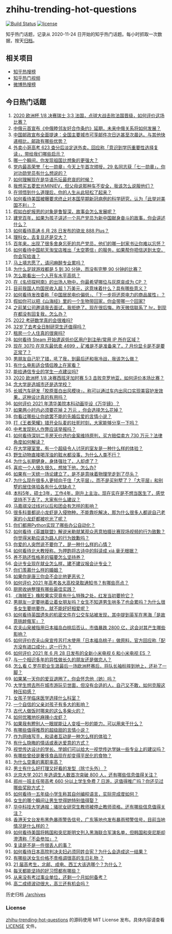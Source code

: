 # zhihu-trending-hot-questions

[![Build Status](https://github.com/justjavac/zhihu-trending-hot-questions/workflows/ci/badge.svg?branch=master)](https://github.com/justjavac/zhihu-trending-hot-questions/actions)
[![license](https://img.shields.io/github/license/justjavac/zhihu-trending-hot-questions)](https://github.com/justjavac/zhihu-trending-hot-questions/blob/master/LICENSE)

知乎热门话题，记录从 2020-11-24 日开始的知乎热门话题。每小时抓取一次数据，按天[归档](./archives)。

## 相关项目

- [知乎热搜榜](https://github.com/justjavac/zhihu-trending-top-search)
- [知乎热门视频](https://github.com/justjavac/zhihu-trending-hot-video)
- [微博热搜榜](https://github.com/justjavac/weibo-trending-hot-search)

## 今日热门话题

<!-- BEGIN -->
<!-- 最后更新时间 Tue Jun 29 2021 11:01:40 GMT+0800 (China Standard Time) -->

1. [2020 欧洲杯 1/8 决赛瑞士 3:3
   法国，点球大战击败法国晋级，如何评价这场比赛？](https://www.zhihu.com/question/468661462)
2. [中俄元首宣布《中俄睦邻友好合作条约》延期，未来中俄关系将如何发展？](https://www.zhihu.com/question/468541198)
3. [中国邮政宣布全面提速：全国主要城市可享邮件次日达甚至次晨达。与其他快递相比，邮政有哪些优势？](https://www.zhihu.com/question/468495605)
4. [外卖小哥高考 623
   查分后淡定送外卖，回应称「意识到学历重要性选择复读」，带给我们哪些启示？](https://www.zhihu.com/question/468210688)
5. [哪一个瞬间，你发现祖国比想象的更强大？](https://www.zhihu.com/question/446190780)
6. [党内最高荣誉「七一勋章」今天上午首次颁授，29
   名同志获「七一勋章」，你对功勋党员有什么想说的？](https://www.zhihu.com/question/468683456)
7. [如何理解现在是华语乐坛最悲哀的时候？](https://www.zhihu.com/question/358590192)
8. [我想买五菱宏光MINIEV，但父母说那种车不安全，我该怎么说服他们？](https://www.zhihu.com/question/414846696)
9. [在领悟到什么道理后，你的人生从此轻松了起来？](https://www.zhihu.com/question/467881890)
10. [如何看待美国被曝要求终止对本国早期新冠病例的科学研究，认为「此举对美国不利」？](https://www.zhihu.com/question/468627372)
11. [假如白蛇报恩的对象是鲁智深，故事会怎么发展呢？](https://www.zhihu.com/question/466621316)
12. [建党百年，如果为孩子讲述一个共产党员为新中国献身奋斗的故事，你会讲述什么？](https://www.zhihu.com/question/467167508)
13. [如何看待高通 6 月 28 日发布的骁龙 888 Plus？](https://www.zhihu.com/question/468554670)
14. [理科女，去复旦还是交大？](https://www.zhihu.com/question/467187752)
15. [百年来，出现了很多舍身忘死的共产党员，他们的哪一封家书让你难以忘怀？](https://www.zhihu.com/question/460072405)
16. [如何看待中国航天淘宝店推出「太空寄信」的服务，如果帮你把信送到太空，你会写给谁？](https://www.zhihu.com/question/468406722)
17. [马上填志愿了，请问麻醉专业累吗？](https://www.zhihu.com/question/467605351)
18. [为什么足球游戏都是 5 到 30 分钟，而没有完整 90
    分钟的比赛？](https://www.zhihu.com/question/24892260)
19. [怎么能看出一个人开车水平高低？](https://www.zhihu.com/question/390627646)
20. [在《名侦探柯南》的出场人物中，你最希望哪位与灰原哀成为 CP ？](https://www.zhihu.com/question/466616308)
21. [目前我国人均国民收入超 1 万美元，这意味着什么？具有哪些意义？](https://www.zhihu.com/question/468450279)
22. [如何看待发改委称「中国居民电价偏低」、「下一步将还原电力的商品属性」？](https://www.zhihu.com/question/468425398)
23. [假如你可以把《山海经》里的一个生物带回家，你会带哪一个回家?](https://www.zhihu.com/question/430567730)
24. [之前某公司邀请我去面试，我拒绝了。现在很后悔，昨天微信联系了
    hr，到现在都没有回复我，怎么办？](https://www.zhihu.com/question/458631006)
25. [2022 考研数学真的会很难吗?](https://www.zhihu.com/question/443533627)
26. [32岁了去考全日制研究生还值得吗？](https://www.zhihu.com/question/451229926)
27. [租房一个人住真的很爽吗?](https://www.zhihu.com/question/438872326)
28. [如何看待 Steam 开始遣返低价区用户到注册/常用 IP
    所在区域？](https://www.zhihu.com/question/468158380)
29. [现在 3070 在京东最低卖 4699 ，矿难是不是准备来了，7
    月份显卡是不是要正常了？](https://www.zhihu.com/question/467075661)
30. [男朋友自己犯了错，吼了我，到最后还和我冷战，我该怎么做？](https://www.zhihu.com/question/309645402)
31. [有什么电影适合情侣晚上在家看？](https://www.zhihu.com/question/358887778)
32. [能给通信专业的学生一点建议吗?](https://www.zhihu.com/question/457152857)
33. [2020 欧洲杯 1/8 决赛西班牙加时赛 5:3
    击败克罗地亚，如何评价本场比赛？](https://www.zhihu.com/question/468516547)
34. [念大学是选城市还是选学校？](https://www.zhihu.com/question/47876709)
35. [长城汽车研发「胶原蛋白出风模块」，称可以通过车内出风口实现美容护发效果，这种设计真的有用吗？](https://www.zhihu.com/question/468453344)
36. [如何评价 2021 年清华美院本科动画毕设《万华镜》？](https://www.zhihu.com/question/468063157)
37. [如果两小时内必须要花掉 2 万元 ，你会选择怎么花掉？](https://www.zhihu.com/question/467133296)
38. [你看过哪些让你欲罢不能的先婚后爱的言情小说？](https://www.zhihu.com/question/346921290)
39. [打《王者荣耀》错开全队麦的社死时刻，大家能够分享一下吗？](https://www.zhihu.com/question/467240578)
40. [中考发现别人作弊应该举报吗？](https://www.zhihu.com/question/466400208)
41. [如何看待深圳二手房天价违约金案维持原判，买方赔偿卖方 730
    万元？法律角度如何解读？](https://www.zhihu.com/question/467970031)
42. [在大学寝室里，有一个超级令人讨厌的室友是一种什么样的体验？](https://www.zhihu.com/question/47757922)
43. [野生动物直接喝浑浊的脏水都没事，为什么人类不行？](https://www.zhihu.com/question/467873816)
44. [为什么长期健身，身体强壮了，人却虚了？](https://www.zhihu.com/question/466730886)
45. [喜欢一个人很久很久，想放下他，怎么办?](https://www.zhihu.com/question/466116686)
46. [如果有一天统一场论建立了，是不是意味着物理学走到了尽头？](https://www.zhihu.com/question/464871344)
47. [为什么现在很多人更倾向于住「大平层」，而不是买别墅了？「大平层」和别墅的居住体验各有什么优缺点？](https://www.zhihu.com/question/457661420)
48. [本科5年，硕士3年，工作4年，刚升上主治，现在实在是不想当医生了，感觉坚持不下去了，大家有什么建议？](https://www.zhihu.com/question/466417334)
49. [马嘉祺没过线对以后和团会有怎样的影响？](https://www.zhihu.com/question/467894496)
50. [很多科普都说小龙虾是入侵物种，不能靠吃解决，那为什么很多人都说自己老家的小龙虾都被吃光了呢？](https://www.zhihu.com/question/467101168)
51. [你们都用Python实现了哪些办公自动化？](https://www.zhihu.com/question/441361902)
52. [如何看待《英雄联盟》解说米勒就某观众恶意拍摄比赛现场视频的行为致歉？你觉得米勒应该为路人的行为致歉吗？](https://www.zhihu.com/question/468282086)
53. [你爱的人突然说不要你了，是一种什么样的心情？](https://www.zhihu.com/question/282403633)
54. [如何看待北大教授称，为押韵将古诗中的斜读成 xiá 毫无根据？](https://www.zhihu.com/question/467044478)
55. [养不熟还性格差的猫要怎么坚持养？](https://www.zhihu.com/question/466457143)
56. [会计专业现在就业怎么样，建不建议报会计专业？](https://www.zhihu.com/question/333753646)
57. [你们羡慕什么样的婚姻？](https://www.zhihu.com/question/405234460)
58. [如果你是唐三你会不会比他更恶劣？](https://www.zhihu.com/question/467290587)
59. [如何评价 2021 年高考各大高校录取通知书？有哪些亮点？](https://www.zhihu.com/question/467432403)
60. [厨房收纳整理有哪些最佳实践？](https://www.zhihu.com/question/28173025)
61. [《海贼王》橡胶果实究竟有什么特殊之处，红发当初要抢它？](https://www.zhihu.com/question/467132666)
62. [男朋友一定要哄着让着女朋友吗？女生不知道男生哄多了也会累吗？为什么很多女生要哄要作，就不能好好相爱呢？](https://www.zhihu.com/question/466945653)
63. [如何看待英国遗失的机密文件在公交车站被发现，其中提到英军在黑海「是故意挑衅俄军」？](https://www.zhihu.com/question/468251265)
64. [农夫山泉被指用日本福岛白桃后否认，市值暴跌 2800
    亿，这会对其产生哪些影响？](https://www.zhihu.com/question/468449453)
65. [如何评价农夫山泉宣传苏打水使用「日本福岛桃子」做原料，官方回应称「配方没有进口成分」这一行为？](https://www.zhihu.com/question/467945115)
66. [如何评价 2021 年 6 月 28 日发布的全新小米电视 6 和小米电视 ES
    ？](https://www.zhihu.com/question/468473231)
67. [与一个相识多年的异性做长久的朋友还是做恋人？](https://www.zhihu.com/question/304508082)
68. [怎么看 C
    罗在职业生涯最后一场欧洲杯赛后，将队长袖标摔到地上，还补了一脚？](https://www.zhihu.com/question/468365808)
69. [如果某一天你的爱豆退圈了，你会怀念他（她）吗？](https://www.zhihu.com/question/442531619)
70. [大学生想去所在城市游玩见世面，但没有合适的人，自己又不敢，如何克服这种压抑感？](https://www.zhihu.com/question/463867001)
71. [女孩子学临床医学选择什么科室？](https://www.zhihu.com/question/457985759)
72. [一个自信的父亲对孩子有多大的影响？](https://www.zhihu.com/question/445063546)
73. [古代人做饭时哪来的这么多柴火的？](https://www.zhihu.com/question/51912831)
74. [如何优雅地吃麻辣小龙虾？](https://www.zhihu.com/question/31736204)
75. [如果我有瞪别人一眼就能让人变哑一秒的能力，可以用来干什么？](https://www.zhihu.com/question/467119229)
76. [有哪些值得推荐的超级甜的言情小说？](https://www.zhihu.com/question/386431503)
77. [作为网络写手，和读者互动是一种怎么样的体验？](https://www.zhihu.com/question/35051308)
78. [有什么隐晦的情话或表达爱意的方式？](https://www.zhihu.com/question/44085751)
79. [视觉传达设计的学长、学姐们可以给大一视觉传达学妹一些专业上的建议吗？](https://www.zhihu.com/question/394176760)
80. [有哪些曾经是奢侈食品现在却变得平民化的食物？](https://www.zhihu.com/question/466302067)
81. [为什么空乘的离职率高？](https://www.zhihu.com/question/311186930)
82. [男士有什么好打理又好看的发型（除寸头外）？](https://www.zhihu.com/question/34812534)
83. [北京大学 2021 年选调生人数首次突破 800
    人，还有哪些信息值得关注？](https://www.zhihu.com/question/468234668)
84. [郑州一班主任带高考 660 分以上学生免费 7
    日游，这值得推广吗？你还见过哪些奖励方式？](https://www.zhihu.com/question/467485052)
85. [如何看待一五年级小学生称其自创编程语言，实际完成度如何？](https://www.zhihu.com/question/466502198)
86. [女生的哪个瞬间让男生觉得她特别值得娶？](https://www.zhihu.com/question/278741502)
87. [华中科技大学通报：骚扰女研究生教师被停止教师资格，还有哪些信息值得关注？](https://www.zhihu.com/question/467613984)
88. [香港天文台发布黑色暴雨警告信号，广东等地也发布暴雨预警信号，目前当地情况是什么样的？](https://www.zhihu.com/question/468396807)
89. [如何看待美国将韩国和突尼斯明文列入黑海联合军演名单，但韩国和突尼斯却澄清称「不会参加」？](https://www.zhihu.com/question/466996002)
90. [复读是不是一件很丢人的事？](https://www.zhihu.com/question/467097025)
91. [如何看待日本高院判决夫妇必须同姓合宪？为什么会造成这一结果？](https://www.zhihu.com/question/467013995)
92. [有哪些送女生价格不贵格调很高的生日礼物 ？](https://www.zhihu.com/question/277831030)
93. [21 届高考生，北邮、成电、西工大该选哪个？为什么？](https://www.zhihu.com/question/467539471)
94. [每天都能坚持的好习惯都有哪些？](https://www.zhihu.com/question/465309453)
95. [从来没有考过事业单位，还剩一个月如何备考？](https://www.zhihu.com/question/351990894)
96. [高二成绩波动很大，高三还有机会吗？](https://www.zhihu.com/question/458288304)

<!-- END -->

历史归档 [./archives](./archives)

### License

[zhihu-trending-hot-questions](https://github.com/justjavac/zhihu-trending-hot-questions)
的源码使用 MIT License 发布。具体内容请查看 [LICENSE](./LICENSE) 文件。
